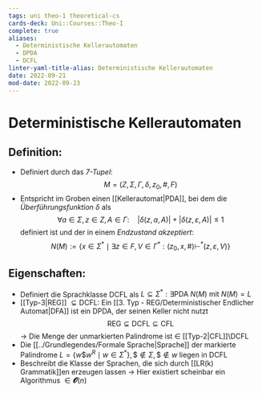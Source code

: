```yaml
---
tags: uni theo-1 theoretical-cs
cards-deck: Uni::Courses::Theo-I
complete: true
aliases:
  - Deterministische Kellerautomaten
  - DPDA
  - DCFL
linter-yaml-title-alias: Deterministische Kellerautomaten
date: 2022-09-21
mod-date: 2022-09-23
---
```


# Deterministische Kellerautomaten

## Definition:
- Definiert durch das *7-Tupel*:
$$M=(Z,\Sigma,\Gamma,\delta,z_0,\#,F)$$
- Entspricht im Groben einen [[Kellerautomat|PDA]], bei dem die *Überführungsfunktion* $\delta$ als $$\forall a\in\Sigma,z\in Z,A\in\Gamma:\quad|\delta(z,a,A)|+|\delta(z,\varepsilon,A)|\leq1$$ definiert ist und der in einem *Endzustand akzeptiert*: $$N(M):=\{x\in\Sigma^*\mid\exists z\in F,V\in\Gamma^*:(z_0,x,\#)\vdash^*(z,\varepsilon,V)\}$$

## Eigenschaften:
- Definiert die Sprachklasse $\text{DCFL}$ als $L\subseteq\Sigma^*:\exists\text{PDA }N(M)\text{ mit }N(M)=L$
- [[Typ-3|REG]] $\subsetneq\text{DCFL}:$ Ein [[3. Typ - REG/Deterministischer Endlicher Automat|DFA]] ist ein DPDA, der seinen Keller nicht nutzt
$$\text{REG}\subsetneq\text{DCFL}\subseteq\text{CFL}$$
	-> Die Menge der unmarkierten Palindrome ist $\in$ [[Typ-2|CFL]]$\setminus\text{DCFL}$
- Die [[../Grundlegendes/Formale Sprache|Sprache]] der markierte Palindrome $L=\{w\$w^R\mid w\in\Sigma^*\},\$\notin\Sigma,\$\notin w$ liegen in $\text{DCFL}$
- Beschreibt die Klasse der Sprachen, die sich durch [[LR(k) Grammatik]]en erzeugen lassen
	-> Hier existiert scheinbar ein Algorithmus $\in\mathbfcal{O}(n)$
